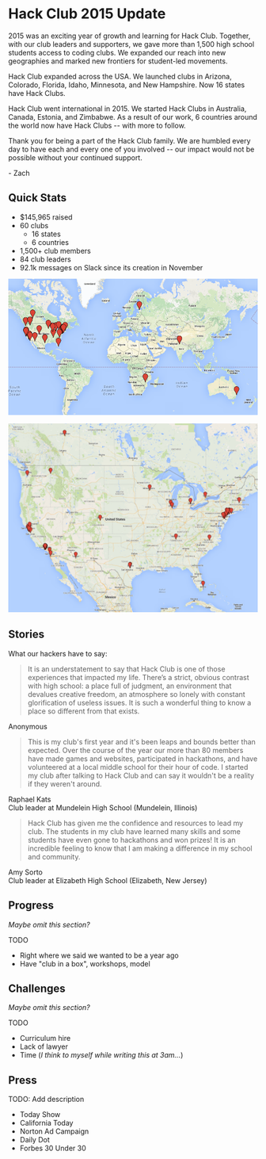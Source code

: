 # Hack Club 2015 Update

2015 was an exciting year of growth and learning for Hack Club. Together, with
our club leaders and supporters, we gave more than 1,500 high school students
access to coding clubs. We expanded our reach into new geographies and marked
new frontiers for student-led movements.

Hack Club expanded across the USA. We launched clubs in Arizona, Colorado,
Florida, Idaho, Minnesota, and New Hampshire. Now 16 states have Hack Clubs.

Hack Club went international in 2015. We started Hack Clubs in Australia,
Canada, Estonia, and Zimbabwe. As a result of our work, 6 countries around the
world now have Hack Clubs -- with more to follow.

Thank you for being a part of the Hack Club family. We are humbled every day to
have each and every one of you involved -- our impact would not be possible
without your continued support.

\- Zach

## Quick Stats

- $145,965 raised
- 60 clubs
  - 16 states
  - 6 countries
- 1,500+ club members
- 84 club leaders
- 92.1k messages on Slack since its creation in November

![Worldwide Club Map](assets/16_01_18_world_club_map.png)

![North America Club Map](assets/16_01_18_north_america_club_map.png)

## Stories

What our hackers have to say:

> It is an understatement to say that Hack Club is one of those experiences that
> impacted my life. There’s a strict, obvious contrast with high school: a place
> full of judgment, an environment that devalues creative freedom, an atmosphere
> so lonely with constant glorification of useless issues. It is such a
> wonderful thing to know a place so different from that exists.

Anonymous

> This is my club's first year and it's been leaps and bounds better than
> expected. Over the course of the year our more than 80 members have made games
> and websites, participated in hackathons, and have volunteered at a local
> middle school for their hour of code. I started my club after talking to Hack
> Club and can say it wouldn't be a reality if they weren't around.

Raphael Kats  
Club leader at Mundelein High School (Mundelein, Illinois)

> Hack Club has given me the confidence and resources to lead my club. The
> students in my club have learned many skills and some students have even gone
> to hackathons and won prizes! It is an incredible feeling to know that I am
> making a difference in my school and community.

Amy Sorto  
Club leader at Elizabeth High School (Elizabeth, New Jersey)

## Progress

_Maybe omit this section?_

TODO

- Right where we said we wanted to be a year ago
- Have "club in a box", workshops, model

## Challenges

_Maybe omit this section?_

TODO

- Curriculum hire
- Lack of lawyer
- Time (_I think to myself while writing this at 3am..._)

## Press

TODO: Add description

- Today Show
- California Today
- Norton Ad Campaign
- Daily Dot
- Forbes 30 Under 30

